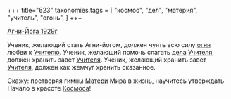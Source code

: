 +++
title="623"
taxonomies.tags = [
 "космос",
 "дел",
 "материя",
 "учитель",
 "огонь",
]
+++

[Агни-Йога 1929г](/agni/1929)

Ученик, желающий стать Агни-йогом, должен чуять всю силу [огня](/tags/огонь) любви к [Учителю](/tags/учитель). Ученик, желающий помочь слагать [дела](/tags/дел) [Учителя](/tags/учитель), должен хранить завет [Учителя](/tags/учитель). Ученик, желающий хранить завет [Учителя](/tags/учитель), должен как жемчуг хранить сказанное.   

Скажу: претворяя гимны [Матери](/tags/материя) Мира в жизнь, научитесь утверждать Начало в красоте [Космоса](/tags/космос)!